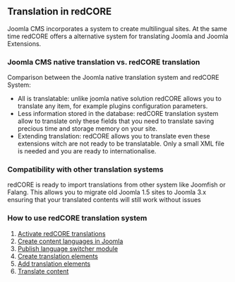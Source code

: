 ## Translation in redCORE

Joomla CMS incorporates a system to create multilingual sites. At the same time redCORE offers a alternative system for translating Joomla and Joomla Extensions.

### Joomla CMS native translation vs. redCORE translation
Comparison between the Joomla native translation system and redCORE System:
* All is translatable: unlike joomla native solution redCORE allows you to translate any item, for example plugins configuration parameters.
* Less information stored in the database: redCORE translation system allow to translate only these fields that you need to translate saving precious time and storage memory on your site.
* Extending translation: redCORE allows you to translate even these extensions witch are not ready to be translatable. Only a small XML file is needed and you are ready to internationalise.

### Compatibility with other translation systems
redCORE is ready to import translations from other system like Joomfish or Falang. This allows you to migrate old Joomla 1.5 sites to Joomla 3.x ensuring that your translated contents will still work without issues

### How to use redCORE translation system

1. [Activate redCORE translations](chapters/translation/activate.md)
2. [Create content languages in Joomla](chapters/translation/joomla-content-language.md)
3. [Publish language switcher module](chapters/translation/language-switcher.md)
4. [Create translation elements](chapters/translation/create-elements.md)
5. [Add translation elements](chapters/translation/add-elements.md)
6. [Translate content](chapters/translation/translate-content.md)
